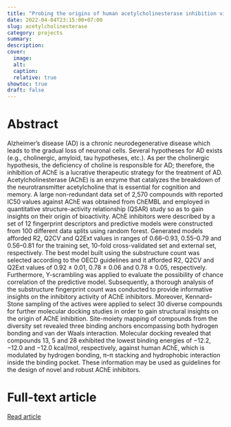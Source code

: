 ```yaml
---
title: "Probing the origins of human acetylcholinesterase inhibition via QSAR modeling and molecular docking"
date: 2022-04-04T23:15:00+07:00
slug: acetylcholinesterase
category: projects
summary:
description:
cover:
  image:
  alt:
  caption:
  relative: true
showtoc: true
draft: false
---
```


# Abstract

Alzheimer’s disease (AD) is a chronic neurodegenerative disease which leads to the gradual loss of neuronal cells. Several hypotheses for AD exists (e.g., cholinergic, amyloid, tau hypotheses, etc.). As per the cholinergic hypothesis, the deficiency of choline is responsible for AD; therefore, the inhibition of AChE is a lucrative therapeutic strategy for the treatment of AD. Acetylcholinesterase (AChE) is an enzyme that catalyzes the breakdown of the neurotransmitter acetylcholine that is essential for cognition and memory. A large non-redundant data set of 2,570 compounds with reported IC50 values against AChE was obtained from ChEMBL and employed in quantitative structure-activity relationship (QSAR) study so as to gain insights on their origin of bioactivity. AChE inhibitors were described by a set of 12 fingerprint descriptors and predictive models were constructed from 100 different data splits using random forest. Generated models afforded R2, Q2CV and Q2Ext values in ranges of 0.66–0.93, 0.55–0.79 and 0.56–0.81 for the training set, 10-fold cross-validated set and external set, respectively. The best model built using the substructure count was selected according to the OECD guidelines and it afforded R2, Q2CV and Q2Ext values of 0.92 ± 0.01, 0.78 ± 0.06 and 0.78 ± 0.05, respectively. Furthermore, Y-scrambling was applied to evaluate the possibility of chance correlation of the predictive model. Subsequently, a thorough analysis of the substructure fingerprint count was conducted to provide informative insights on the inhibitory activity of AChE inhibitors. Moreover, Kennard–Stone sampling of the actives were applied to select 30 diverse compounds for further molecular docking studies in order to gain structural insights on the origin of AChE inhibition. Site-moiety mapping of compounds from the diversity set revealed three binding anchors encompassing both hydrogen bonding and van der Waals interaction. Molecular docking revealed that compounds 13, 5 and 28 exhibited the lowest binding energies of −12.2, −12.0 and −12.0 kcal/mol, respectively, against human AChE, which is modulated by hydrogen bonding, π–π stacking and hydrophobic interaction inside the binding pocket. These information may be used as guidelines for the design of novel and robust AChE inhibitors.

# Full-text article
[Read article](https://peerj.com/articles/2322/)